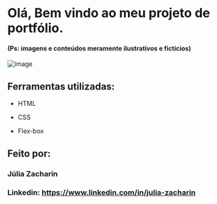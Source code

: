 # Olá, Bem vindo ao meu projeto de portfólio.
#### (Ps: imagens e conteúdos meramente ilustrativos e fictícios)
![image](https://user-images.githubusercontent.com/77756047/211304452-220fedf0-f91b-490f-8a65-a60ce860bc5c.png)

## Ferramentas utilizadas:

* HTML

* CSS

* Flex-box

## Feito por:

### Júlia Zacharin

### Linkedin: https://www.linkedin.com/in/julia-zacharin
